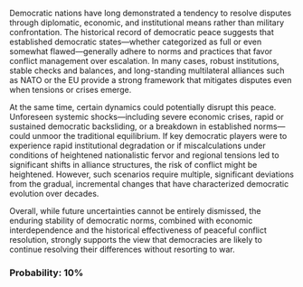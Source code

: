 Democratic nations have long demonstrated a tendency to resolve disputes through diplomatic, economic, and institutional means rather than military confrontation. The historical record of democratic peace suggests that established democratic states—whether categorized as full or even somewhat flawed—generally adhere to norms and practices that favor conflict management over escalation. In many cases, robust institutions, stable checks and balances, and long-standing multilateral alliances such as NATO or the EU provide a strong framework that mitigates disputes even when tensions or crises emerge.

At the same time, certain dynamics could potentially disrupt this peace. Unforeseen systemic shocks—including severe economic crises, rapid or sustained democratic backsliding, or a breakdown in established norms—could unmoor the traditional equilibrium. If key democratic players were to experience rapid institutional degradation or if miscalculations under conditions of heightened nationalistic fervor and regional tensions led to significant shifts in alliance structures, the risk of conflict might be heightened. However, such scenarios require multiple, significant deviations from the gradual, incremental changes that have characterized democratic evolution over decades.

Overall, while future uncertainties cannot be entirely dismissed, the enduring stability of democratic norms, combined with economic interdependence and the historical effectiveness of peaceful conflict resolution, strongly supports the view that democracies are likely to continue resolving their differences without resorting to war.

### Probability: 10%